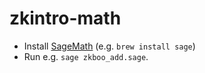 # zkintro-math

- Install [SageMath](https://www.sagemath.org/) (e.g. `brew install sage`)
- Run e.g. `sage zkboo_add.sage`.
